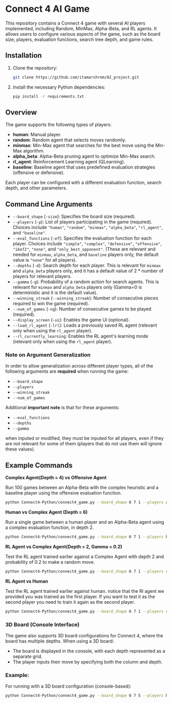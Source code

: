 # Connect 4 AI Game
This repository contains a Connect 4 game with several AI players implemented, including Random, MinMax, Alpha-Beta, and RL agents. It allows users to configure various aspects of the game, such as the board size, players, evaluation functions, search tree depth, and game rules.

## Installation
1. Clone the repository:
   ```bash
   git clone https://github.com/itamarshrem/AI_project.git
   ```

2. Install the necessary Python dependencies:
   ```bash
   pip install -r requirements.txt
   ```

## Overview
The game supports the following types of players:

- **human**: Manual player.
- **random**: Random agent that selects moves randomly.
- **minmax**: Min-Max agent that searches for the best move using the Min-Max algorithm.
- **alpha_beta**: Alpha-Beta pruning agent to optimize Min-Max search.
- **rl_agent**: Reinforcement Learning agent (QLearning).
- **baseline**: Baseline agent that uses predefined evaluation strategies (offensive or defensive).

Each player can be configured with a different evaluation function, search depth, and other parameters.

## Command Line Arguments
- `--board_shape` (`-size`): Specifies the board size (required).
- `--players` (`-p`): List of players participating in the game (required). Choices include `"human"`, `"random"`, `"minmax"`, `"alpha_beta"`, `"rl_agent"`, and `"baseline"`.
- `--eval_functions` (`-ef`): Specifies the evaluation function for each player. Choices include `"simple"`, `"complex"`, `"defensive"`, `"offensive"`, `"ibef2"`, `"none"`, and `"only_best_opponent"`. (These are relevant and needed for `minmax`, `alpha_beta`, and `baseline` players only, the default value is `"none"` for all players).
- `--depths` (`-d`): Search depth for each player. This is relevant for `minmax` and `alpha_beta` players only, and it has a default value of 2 * number of players for relevant players.
- `--gamma` (`-g`): Probability of a random action for search agents. This is relevant for `minmax` and `alpha_beta` players only (Gamma=0 is deterministic and it is the default value).
- `--winning_streak` (`--winning_streak`): Number of consecutive pieces required to win the game (required).
- `--num_of_games` (`-ng`): Number of consecutive games to be played (required).
- `--display_screen` (`-ui`): Enables the game UI (optional).
- `--load_rl_agent` (`-lrl`): Loads a previously saved RL agent (relevant only when using the `rl_agent` player).
- `--rl_currently_learning`: Enables the RL agent's learning mode (relevant only when using the `rl_agent` player).


### Note on Argument Generalization

In order to allow generalization across different player types, all of the following arguments are **required** when running the game:
- `--board_shape`
- `--players`
- `--winning_streak`
- `--num_of_games`
  
Additional **important note** is that for these arguments:
- `--eval_functions`
- `--depths`
- `--gamma`
  
when inputed or modified, they must be inputed for all players, even if they are not relevant for some of them (players that do not use them will ignore these values).



## Example Commands
**Complex Agent(Depth = 4) vs Offensive Agent**

Run 100 games between an Alpha-Beta with the complex heuristic and a baseline player using the offensive evaluation function.
   
   ```bash
   python Connect4-Python/connect4_game.py --board_shape 6 7 1 --players alpha_beta baseline --eval_functions complex offensive  --depths 4 1 --winning_streak 4 --num_of_games 100
   ```

**Human vs Complex Agent (Depth = 6)**

Run a single game between a human player and an Alpha-Beta agent using a complex evaluation function, in depth 2.

   ```bash
   python Connect4-Python/connect4_game.py --board_shape 6 7 1 --players human alpha_beta --eval_functions none complex --depths 1 4 --winning_streak 4 --num_of_games 1 -ui
   ```


**RL Agent vs Complex Agent(Depth = 2, Gamma = 0.2)**

Test the RL agent trained earlier against a Complex Agent with depth 2 and probability of 0.2 to make a random move.

   ```bash
   python Connect4-Python/connect4_game.py --board_shape 6 7 1 --players rl_agent alpha_beta --eval_functions none complex --depths 1 2 --gamma 0 0.2 --winning_streak 4 --num_of_games 1000 --load_rl_agent
   ```

**RL Agent vs Human**

Test the RL agent trained earlier against human. notice that the Rl agent we provided you was trained as the first player.
If you want to test it as the second player you need to train it again as the second player.

   ```bash
   python Connect4-Python/connect4_game.py --board_shape 6 7 1 --players rl_agent human --eval_functions none none  --winning_streak 4 --num_of_games 1 -ui --load_rl_agent
   ```

### 3D Board (Console Interface)
The game also supports 3D board configurations for Connect 4, where the board has multiple depths. When using a 3D board:
- The board is displayed in the console, with each depth represented as a separate grid.
- The player inputs their move by specifying both the column and depth.

### Example:

For running with a 3D board configuration (console-based):
   ```bash
   python Connect4-Python/connect4_game.py --board_shape 6 7 5 --players baseline human --eval_functions defensive none --winning_streak 4 --num_of_games 1 -ui
   ```





